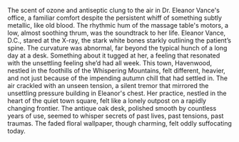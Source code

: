 The scent of ozone and antiseptic clung to the air in Dr. Eleanor Vance's office, a familiar comfort despite the persistent whiff of something subtly metallic, like old blood.  The rhythmic hum of the massage table's motors, a low, almost soothing thrum, was the soundtrack to her life.  Eleanor Vance, D.C., stared at the X-ray, the stark white bones starkly outlining the patient’s spine.  The curvature was abnormal, far beyond the typical hunch of a long day at a desk.  Something about it tugged at her, a feeling that resonated with the unsettling feeling she’d had all week.  This town, Havenwood, nestled in the foothills of the Whispering Mountains, felt different, heavier, and not just because of the impending autumn chill that had settled in.  The air crackled with an unseen tension, a silent tremor that mirrored the unsettling pressure building in Eleanor's chest.  Her practice, nestled in the heart of the quiet town square, felt like a lonely outpost on a rapidly changing frontier. The antique oak desk, polished smooth by countless years of use, seemed to whisper secrets of past lives, past tensions, past traumas.  The faded floral wallpaper, though charming, felt oddly suffocating today.
